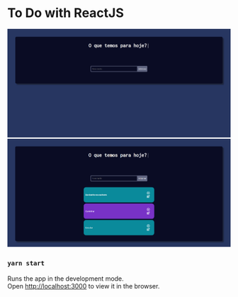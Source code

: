 # To Do with ReactJS
![Screenshot](screen1.png)
![Screenshot](screen2.png)

### `yarn start`

Runs the app in the development mode.\
Open [http://localhost:3000](http://localhost:3000) to view it in the browser.
